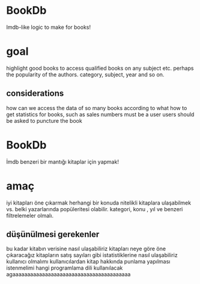 # BookDb
Imdb-like logic to make for books!

# goal
highlight good books
to access qualified books on any subject etc.
perhaps the popularity of the authors.
category, subject, year and so on.
## considerations
how can we access the data of so many books
according to what
how to get statistics for books, such as sales numbers
must be a user
users should be asked to puncture the book




# BookDb
İmdb benzeri bir mantığı kitaplar için yapmak!

# amaç
iyi kitapları öne çıkarmak
herhangi bir konuda nitelikli kitaplara ulaşabilmek vs.
belki yazarlarında popüleritesi olabilir.
kategori, konu , yıl ve benzeri filtrelemeler olmalı.
## düşünülmesi gerekenler
bu kadar kitabın verisine nasıl ulaşabiliriz
kitapları neye göre öne çıkaracağız
kitapların satış sayıları gibi istatistiklerine nasıl ulaşabiliriz
kullanıcı olmalımı
kullanıcılardan kitap hakkında punlama yapılması istenmelimi
hangi programlama dili kullanılacak agaaaaaaaaaaaaaaaaaaaaaaaaaaaaaaaaaaaaaaaa
